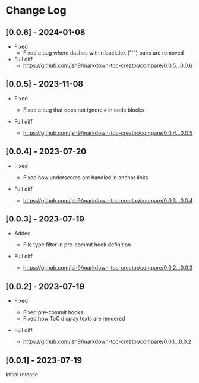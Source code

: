 # Change Log

## [0.0.6] - 2024-01-08

- Fixed
  - Fixed a bug where dashes within backtick ("`") pairs are removed
- Full diff
  - https://github.com/jsh9/markdown-toc-creator/compare/0.0.5...0.0.6

## [0.0.5] - 2023-11-08

- Fixed

  - Fixed a bug that does not ignore `#` in code blocks

- Full diff
  - https://github.com/jsh9/markdown-toc-creator/compare/0.0.4...0.0.5

## [0.0.4] - 2023-07-20

- Fixed

  - Fixed how underscores are handled in anchor links

- Full diff
  - https://github.com/jsh9/markdown-toc-creator/compare/0.0.3...0.0.4

## [0.0.3] - 2023-07-19

- Added

  - File type filter in pre-commit hook definition

- Full diff
  - https://github.com/jsh9/markdown-toc-creator/compare/0.0.2...0.0.3

## [0.0.2] - 2023-07-19

- Fixed

  - Fixed pre-commit hooks
  - Fixed how ToC display texts are rendered

- Full diff
  - https://github.com/jsh9/markdown-toc-creator/compare/0.0.1...0.0.2

## [0.0.1] - 2023-07-19

Initial release
